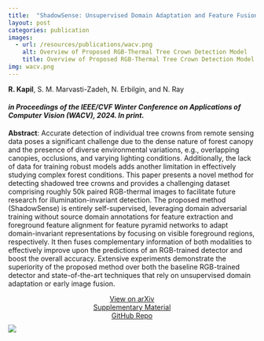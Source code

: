 ```yaml
---
title:  "ShadowSense: Unsupervised Domain Adaptation and Feature Fusion for Shadow-Agnostic Tree Crown Detection from RGB-Thermal Drone Imagery"
layout: post
categories: publication
images:
  - url: /resources/publications/wacv.png
    alt: Overview of Proposed RGB-Thermal Tree Crown Detection Model
    title: Overview of Proposed RGB-Thermal Tree Crown Detection Model
img: wacv.png
---
```


**R. Kapil**, S. M. Marvasti-Zadeh, N. Erbilgin, and N. Ray
<!-- **Rudraksh Kapil**, Seyed Mojtaba Marvasti-Zadeh, Nadir Erbilgin, and Nilanjan Ray -->

#### *in Proceedings of the IEEE/CVF Winter Conference on Applications of Computer Vision (WACV), 2024. In print.*


**Abstract**: Accurate detection of individual tree crowns from remote sensing data poses a significant challenge due to the dense nature of forest canopy and the presence of diverse environmental variations, e.g., overlapping canopies, occlusions, and varying lighting conditions. Additionally, the lack of data for training robust models adds another limitation in effectively studying complex forest conditions. This paper presents a novel method for detecting shadowed tree crowns and provides a challenging dataset comprising roughly 50k paired RGB-thermal images to facilitate future research for illumination-invariant detection. The proposed method (ShadowSense) is entirely self-supervised, leveraging domain adversarial training without source domain annotations for feature extraction and foreground feature alignment for feature pyramid networks to adapt domain-invariant representations by focusing on visible foreground regions, respectively. It then fuses complementary information of both modalities to effectively improve upon the predictions of an RGB-trained detector and boost the overall accuracy. Extensive experiments demonstrate the superiority of the proposed method over both the baseline RGB-trained detector and state-of-the-art techniques that rely on unsupervised domain adaptation or early image fusion.



<div class="center" style="text-align: center">
<div class="button-container">
  <div class="more"><a href="https://arxiv.org/abs/2310.16212">View on arXiv</a></div>
   <div class="more"><a href="{{ site.url }}/resources/publications/wacv_supplementary.pdf">Supplementary Material</a></div>
   <div class="more"><a href="https://github.com/rudrakshkapil/ShadowSense">GitHub Repo</a></div>
</div>
</div>



<!-- ![Image alt]({{ site.baseurl }}/resources/publications/wacv.png "Overview of Proposed RGB-Thermal Tree Crown Detection Model") -->
<div style="border-radius: 30px; border-color:rgb(1,160,73);width:99%;margin-top:10px">
  <img src="{{ site.baseurl }}/resources/publications/{{ page.img }}"/>
</div>




